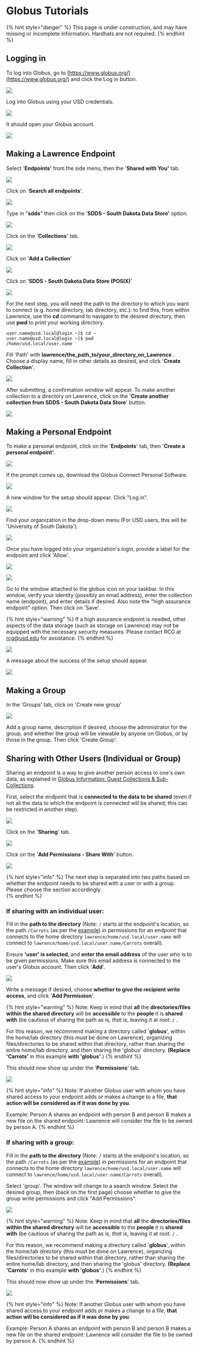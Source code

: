# Globus Tutorials

{% hint style="danger" %}
This page is under construction, and may have missing or incomplete information.  Hardhats are not required.
{% endhint %}

## Logging in

To log into Globus, go to [https://www.globus.org/](https://www.globus.org/) and click the Log in button.

![](../.gitbook/assets/image%20%2860%29.png)

Log into Globus using your USD credentials.

![](../.gitbook/assets/image%20%288%29.png)

It should open your Globus account.

![](../.gitbook/assets/image%20%2838%29.png)

## Making a Lawrence Endpoint

Select '**Endpoints'** from the side menu, then the '**Shared with You'** tab.

![](../.gitbook/assets/image%20%2857%29.png)

Click on '**Search all endpoints**'.

![](../.gitbook/assets/image%20%2851%29.png)

Type in "**sdds**" then click on the '**SDDS - South Dakota Data Store'** option.

![](../.gitbook/assets/image%20%2823%29.png)

Click on the '**Collections**' tab.

![](../.gitbook/assets/image%20%2876%29.png)

Click on '**Add a Collection**'

![](../.gitbook/assets/image%20%2863%29.png)

Click on '**SDDS - South Dakota Data Store \(POSIX\)**'

![](../.gitbook/assets/image%20%2875%29.png)

For the next step, you will need the path to the directory to which you want to connect \(e.g. home directory, lab directory, etc.\): to find this, from within Lawrence, use the **cd** command to navigate to the desired directory, then use **pwd** to print your working directory.

```text
user.name@usd.local@login ~]$ cd ~
user.name@usd.local@login ~]$ pwd
/home/usd.local/user.name
```

Fill 'Path' with **lawrence/the\_path\_to/your\_directory\_on\_Lawrence .**  Choose a display name, fill in other details as desired, and click '**Create Collection**'.  

![](../.gitbook/assets/image%20%2874%29.png)

After submitting, a confirmation window will appear.  To make another collection to a directory on Lawrence, click on the '**Create another collection from SDDS - South Dakota Data Store**' button.

![](../.gitbook/assets/image%20%2845%29.png)



## Making a Personal Endpoint

To make a personal endpoint, click on the '**Endpoints**' tab, then '**Create a personal endpoint'.**

![](../.gitbook/assets/image%20%284%29.png)

If the prompt comes up, download the Globus Connect Personal Software.

![](../.gitbook/assets/image%20%2887%29.png)

A new window for the setup should appear. Click "Log in".

![](../.gitbook/assets/image%20%2895%29.png)

Find your organization in the drop-down menu \(For USD users, this will be 'University of South Dakota'\).

![](../.gitbook/assets/image%20%2894%29.png)

Once you have logged into your organization's login, provide a label for the endpoint and click 'Allow'.

![](../.gitbook/assets/image%20%2891%29.png)

![](../.gitbook/assets/screenshot-79-.png)

Go to the window attached to the globus icon on your taskbar.  In this window, verify your identity \(possibly an email address\), enter the collection name \(endpoint\), and enter details if desired.  Also note the "high assurance endpoint" option. Then click on 'Save'.

{% hint style="warning" %}
If a high assurance endpoint is needed, other aspects of the data storage \(such as storage on Lawrence\) may not be equipped with the necessary security measures.  Please contact RCG at rcg@usd.edu for assistance.
{% endhint %}

![](../.gitbook/assets/image%20%2892%29.png)

A message about the success of the setup should appear.

![](../.gitbook/assets/image%20%2893%29.png)



## Making a Group

In the 'Groups' tab, click on 'Create new group'

![](../.gitbook/assets/image%20%2896%29.png)

Add a group name, description if desired, choose the administrator for the group, and whether the group will be viewable by anyone on Globus, or by those in the group.  Then click 'Create Group'.





## Sharing with Other Users \(Individual or Group\)

Sharing an endpoint is a way to give another person access to one's own data, as explained in [Globus Information: Guest Collections & Sub-Collections](https://usdrcg.gitbook.io/docs/lawrence-hpc/globus-information#guest-collections-and-sub-collections).  

First, select the endpoint that is **connected to the data to be shared** \(even if not all the data to which the endpoint is connected will be shared; this can be restricted in another step\).

![](../.gitbook/assets/image%20%2856%29.png)

Click on the '**Sharing**' tab.

![](../.gitbook/assets/image%20%2826%29.png)

Click on the '**Add Permissions - Share With**' button.

![](../.gitbook/assets/image%20%2821%29.png)

{% hint style="info" %}
The next step is separated into two paths based on whether the endpoint needs to be shared with a user or with a group.  Please choose the section accordingly.  
{% endhint %}

### If sharing with an individual user:

Fill in the **path to the directory** \(Note: `/` starts at the endpoint's location, so the path `/Carrots` \(as per the [example](https://usdrcg.gitbook.io/docs/lawrence-hpc/globus-information#guest-collections-and-sub-collections)\) in permissions for an endpoint that connects to the home directory `lawrence/home/usd.local/user.name` will connect to `lawrence/home/usd.local/user.name/Carrots` overall\). 

Ensure **'user' is selected**, and **enter the email address** of the user who is to be given permissions.  Make sure this email address is connected to the user's Globus account.  Then click '**Add**'.

![](../.gitbook/assets/image%20%2880%29.png)

Write a message if desired, choose **whether to give the recipient write access**, and click '**Add Permission**'.

{% hint style="warning" %}
Note: Keep in mind that **all** the **directories/files** **within the shared directory** will be **accessible** to the **people** it is **shared with** \(be cautious of sharing the path as is, _that is_, leaving it at root: `/` .  

For this reason, we recommend making a directory called '**globus**', within the home/lab directory \(this must be done on Lawrence\), organizing files/directories to be shared within that directory, rather than sharing the entire home/lab directory, and then sharing the 'globus' directory. **\(Replace 'Carrots'** in this example **with 'globus'**.\)
{% endhint %}

This should now show up under the '**Permissions**' tab.

![](../.gitbook/assets/image%20%2898%29.png)

{% hint style="info" %}
Note: If another Globus user with whom you have shared access to your endpoint adds or makes a change to a file, **that action will be considered as if it was done by you**.  

Example: Person A shares an endpoint with person B and person B makes a new file on the shared endpoint: Lawrence will consider the file to be owned by person A.
{% endhint %}

### If sharing with a group:

Fill in the **path to the directory** \(Note: `/` starts at the endpoint's location, so the path `/Carrots` \(as per the [example](https://usdrcg.gitbook.io/docs/lawrence-hpc/globus-information#guest-collections-and-sub-collections)\) in permissions for an endpoint that connects to the home directory `lawrence/home/usd.local/user.name` will connect to `lawrence/home/usd.local/user.name/Carrots` overall\). 

Select 'group'.  The window will change to a search window.  Select the desired group, then \(back on the first page\) choose whether to give the group write permissions and click "Add Permissions".

![](../.gitbook/assets/image%20%2899%29.png)

{% hint style="warning" %}
Note: Keep in mind that **all** the **directories/files** **within the shared directory** will be **accessible** to the **people** it is **shared with** \(be cautious of sharing the path as is, _that is_, leaving it at root: `/` .  

For this reason, we recommend making a directory called '**globus**', within the home/lab directory \(this must be done on Lawrence\), organizing files/directories to be shared within that directory, rather than sharing the entire home/lab directory, and then sharing the 'globus' directory. **\(Replace 'Carrots'** in this example **with 'globus'**.\)
{% endhint %}

This should now show up under the '**Permissions**' tab.

![](../.gitbook/assets/image%20%2897%29.png)

{% hint style="info" %}
Note: If another Globus user with whom you have shared access to your endpoint adds or makes a change to a file, **that action will be considered as if it was done by you**.  

Example: Person A shares an endpoint with person B and person B makes a new file on the shared endpoint: Lawrence will consider the file to be owned by person A.
{% endhint %}




